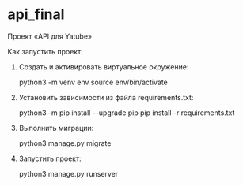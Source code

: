 # api_final
Проект «API для Yatube»

Как запустить проект:

1. Cоздать и активировать виртуальное окружение:

    python3 -m venv env
    source env/bin/activate

2. Установить зависимости из файла requirements.txt:

    python3 -m pip install --upgrade pip
    pip install -r requirements.txt

3. Выполнить миграции:

    python3 manage.py migrate

4. Запустить проект:

   python3 manage.py runserver

